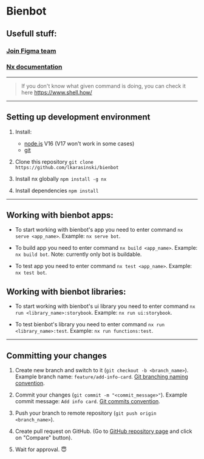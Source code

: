 # Bienbot

## Usefull stuff:

### [Join Figma team](https://www.figma.com/team_invite/redeem/Pss0l3271YJxT0hpRcU9J5)

### [Nx documentation](https://nx.dev/getting-started/intro)

---

> If you don't know what given command is doing, you can check it here https://www.shell.how/

---

## Setting up development environment

1. Install:

    - [node.js](https://nodejs.org/en/) V16 (V17 won't work in some cases)
    - [git](https://git-scm.com/downloads)

2. Clone this repository `git clone https://github.com/lkarasinski/bienbot`

3. Install nx globally `npm install -g nx`

4. Install dependencies `npm install`

---

## Working with bienbot apps:

-   To start working with bienbot's app you need to enter command `nx serve <app_name>`. Example: `nx serve bot`.

-   To build app you need to enter command `nx build <app_name>`. Example: `nx build bot`. Note: currently only bot is buildable.

-   To test app you need to enter command `nx test <app_name>`. Example: `nx test bot`.

## Working with bienbot libraries:

-   To start working with bienbot's ui library you need to enter command `nx run <library_name>:storybook`. Example: `nx run ui:storybook`.

-   To test bienbot's library you need to enter command `nx run <library_name>:test`. Example: `nx run functions:test`.

---

## Committing your changes

1. Create new branch and switch to it (`git checkout -b <branch_name>`). Example branch name: `feature/add-info-card`. [Git branching naming convention](https://codingsight.com/git-branching-naming-convention-best-practices/).

2. Commit your changes (`git commit -m "<commit_message>"`). Example commit message: `Add info card`. [Git commits convention](https://www.conventionalcommits.org/en/v1.0.0/).

3. Push your branch to remote repository (`git push origin <branch_name>`).

4. Create pull request on GitHub. (Go to [GitHub repository page](https://github.com/lkarasinski/bienbot) and click on "Compare" button).

5. Wait for approval. 😇

